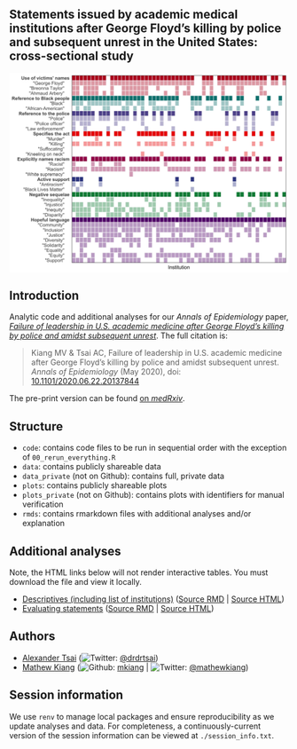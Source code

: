 
<!-- README.md is generated from README.Rmd. Please edit that file -->

## Statements issued by academic medical institutions after George Floyd’s killing by police and subsequent unrest in the United States: cross-sectional study

<p align="center">
<img src="./plots/fig1.jpg" width="700px" style="display: block; margin: auto;" />
</p>

## Introduction

Analytic code and additional analyses for our *Annals of Epidemiology*
paper, [*Failure of leadership in U.S. academic medicine after George
Floyd’s killing by police and amidst subsequent
unrest*](https://doi.org/10.1016/j.annepidem.2021.04.018). The full
citation is:

> Kiang MV & Tsai AC, Failure of leadership in U.S. academic medicine
> after George Floyd’s killing by police and amidst subsequent unrest.
> *Annals of Epidemiology* (May 2020), doi:
> [10.1101/2020.06.22.20137844](https://doi.org/10.1016/j.annepidem.2021.04.018)

The pre-print version can be found [on
*medRxiv*](https://www.medrxiv.org/content/10.1101/2020.06.22.20137844v1).

## Structure

-   `code`: contains code files to be run in sequential order with the
    exception of `00_rerun_everything.R`
-   `data`: contains publicly shareable data
-   `data_private` (not on Github): contains full, private data
-   `plots`: contains publicly shareable plots
-   `plots_private` (not on Github): contains plots with identifiers for
    manual verification
-   `rmds`: contains rmarkdown files with additional analyses and/or
    explanation

## Additional analyses

Note, the HTML links below will not render interactive tables. You must
download the file and view it locally.

-   [Descriptives (including list of
    institutions)](https://htmlpreview.github.io/?https://github.com/mkiang/statement_analysis/blob/master/rmds/01_descriptives.html)
    ([Source
    RMD](https://github.com/mkiang/statement_analysis/blob/master/rmds/01_descriptives.Rmd)
    \| [Source
    HTML](https://github.com/mkiang/statement_analysis/blob/master/rmds/01_descriptives.html))
-   [Evaluating
    statements](https://htmlpreview.github.io/?https://github.com/mkiang/statement_analysis/blob/master/rmds/02_evaluating_statements.html)
    ([Source
    RMD](https://github.com/mkiang/statement_analysis/blob/master/rmds/02_evaluating_statements.Rmd)
    \| [Source
    HTML](https://github.com/mkiang/statement_analysis/blob/master/rmds/02_evaluating_statements.html))

## Authors

-   [Alexander
    Tsai](https://connects.catalyst.harvard.edu/Profiles/display/Person/90553)
    (![Twitter](http://i.imgur.com/wWzX9uB.png):
    [@drdrtsai](https://twitter.com/drdrtsai))
-   [Mathew Kiang](https://mathewkiang.com)
    (![Github](http://i.imgur.com/9I6NRUm.png):
    [mkiang](https://github.com/mkiang) \|
    ![Twitter](http://i.imgur.com/wWzX9uB.png):
    [@mathewkiang](https://twitter.com/mathewkiang))

## Session information

We use `renv` to manage local packages and ensure reproducibility as we
update analyses and data. For completeness, a continuously-current
version of the session information can be viewed at
`./session_info.txt`.
